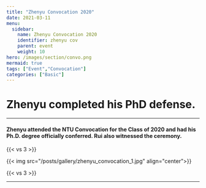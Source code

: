 ```yaml
---
title: "Zhenyu Convocation 2020"
date: 2021-03-11
menu:
  sidebar:
    name: Zhenyu Convocation 2020
    identifier: zhenyu cov
    parent: event
    weight: 10
hero: /images/section/convo.png
mermaid: true
tags: ["Event","Convocation"]
categories: ["Basic"]
---
```

# Zhenyu completed his PhD defense.

---

#### Zhenyu attended the NTU Convocation for the Class of 2020 and had his Ph.D. degree officially conferred. Rui also witnessed the ceremony.

{{< vs 3 >}}

{{< img src="/posts/gallery/zhenyu_convocation_1.jpg" align="center">}}

{{< vs 3 >}}

---
